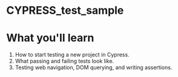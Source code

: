 # CYPRESS_test_sample

# What you'll learn

1. How to start testing a new project in Cypress.
2. What passing and failing tests look like.
3. Testing web navigation, DOM querying, and writing assertions.